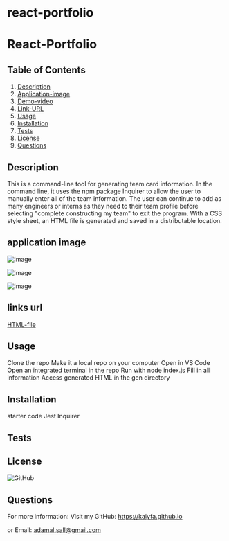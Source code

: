 # react-portfolio
# React-Portfolio

## Table of Contents
1. [Description](#description)
2. [Application-image](#application-image)
3. [Demo-video](#demo-video)
4. [Link-URL](#url)
5. [Usage](#usage)
6. [Installation](installation)
7. [Tests](#tests)
8. [License](#license)
9. [Questions](#questions)

## Description
This is a command-line tool for generating team card information. In the command line, it uses the npm package Inquirer to allow the user to manually enter all of the team information. The user can continue to add as many engineers or interns as they need to their team profile before selecting "complete constructing my team" to exit the program. With a CSS style sheet, an HTML file is generated and saved in a distributable location.

## application image

![image](https://user-images.githubusercontent.com/115763652/219228649-284afeff-f378-4b09-831f-22d7413c608b.png)

![image](https://user-images.githubusercontent.com/115763652/219228799-4e9adbf1-58c1-445b-8dd5-a704465649b8.png)

![image](https://user-images.githubusercontent.com/115763652/219228921-4bd18000-7f71-4927-bcfd-540548aadecd.png)



## links url

 [HTML-file](http://127.0.0.1:5500/gen/index.html)

## Usage
Clone the repo
Make it a local repo on your computer
Open in VS Code
Open an integrated terminal in the repo
Run with node index.js
Fill in all information
Access generated HTML in the gen directory


## Installation
starter code 
Jest
Inquirer

## Tests

## License

![GitHub](https://img.shields.io/github/license/kaiyfa/React-Portfolio)

## Questions
For more information: Visit my GitHub: https://kaiyfa.github.io

or Email: adamal.sall@gmail.com
